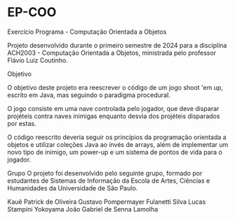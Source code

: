 # EP-COO

Exercício Programa - Computação Orientada a Objetos

Projeto desenvolvido durante o primeiro semestre de 2024 para a disciplina ACH2003 - Computação Orientada a Objetos, ministrada pelo professor Flávio Luiz Coutinho.

Objetivo

O objetivo deste projeto era reescrever o código de um jogo shoot 'em up, escrito em Java, mas seguindo o paradigma procedural.

O jogo consiste em uma nave controlada pelo jogador, que deve disparar projéteis contra naves inimigas enquanto desvia dos projéteis disparados por estas.

O código reescrito deveria seguir os princípios da programação orientada a objetos e utilizar coleções Java ao invés de arrays, além de implementar um novo tipo de inimigo, um power-up e um sistema de pontos de vida para o jogador.

Grupo
O projeto foi desenvolvido pelo seguinte grupo, formado por estudantes de Sistemas de Informação da Escola de Artes, Ciências e Humanidades da Universidade de São Paulo.

Kauê Patrick de Oliveira
Gustavo Pompermayer Fulanetti Silva
Lucas Stampini Yokoyama
João Gabriel de Senna Lamolha
